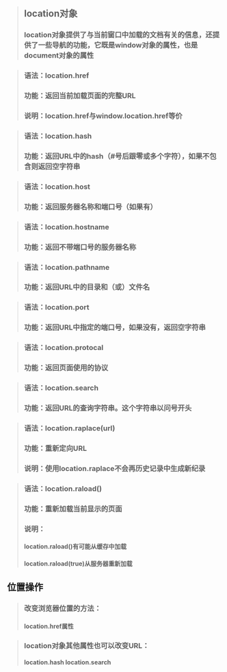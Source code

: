 >## location对象
>### location对象提供了与当前窗口中加载的文档有关的信息，还提供了一些导航的功能，它既是window对象的属性，也是document对象的属性 

>### 语法：location.href
>### 功能：返回当前加载页面的完整URL
>### 说明：location.href与window.location.href等价

>### 语法：location.hash
>### 功能：返回URL中的hash（#号后跟零或多个字符），如果不包含则返回空字符串

>### 语法：location.host
>### 功能：返回服务器名称和端口号（如果有）

>### 语法：location.hostname
>### 功能：返回不带端口号的服务器名称

>### 语法：location.pathname
>### 功能：返回URL中的目录和（或）文件名

>### 语法：location.port
>### 功能：返回URL中指定的端口号，如果没有，返回空字符串

>### 语法：location.protocal
>### 功能：返回页面使用的协议

>### 语法：location.search
>### 功能：返回URL的查询字符串。这个字符串以问号开头

>### 语法：location.raplace(url)
>### 功能：重新定向URL
>### 说明：使用location.raplace不会再历史记录中生成新纪录

>### 语法：location.raload()
>### 功能：重新加载当前显示的页面
>### 说明：
>#### location.raload()有可能从缓存中加载
>#### location.raload(true)从服务器重新加载


## 位置操作
>### 改变浏览器位置的方法：
>#### location.href属性

>### location对象其他属性也可以改变URL：
>#### location.hash  location.search




